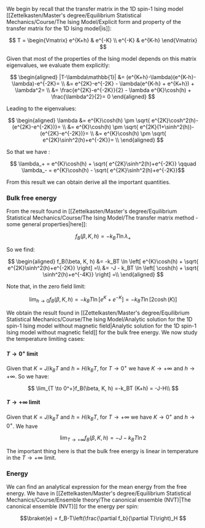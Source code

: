 We begin by recall that the transfer matrix in the 1D spin-1 Ising model [[Zettelkasten/Master's degree/Equilibrium Statistical Mechanics/Course/The Ising Model/Explicit form and property of the transfer matrix for the 1D Ising model|is]]:

$$ T = 
\begin{Vmatrix}
e^{K+h} & e^{-K} \\
e^{-K} & e^{K-h}
\end{Vmatrix} $$

Given that most of the properties of the Ising model depends on this matrix eigenvalues, we evaluate them explicitly:

$$ 
\begin{aligned}
|T-\lambda\mathbb{1}| 
&= (e^{K+h}-\lambda)(e^{K-h}-\lambda)-e^{-2K}= \\ 
&= e^{2K}-e^{-2K} - \lambda(e^{K-h} + e^{K+h}) + \lambda^2= \\
&= \frac{e^{2K}-e^{-2K}}{2} - \lambda e^{K}\cosh(h) + \frac{\lambda^2}{2}= 0 
\end{aligned}
$$

Leading to the eigenvalues:

$$
\begin{aligned}
\lambda 
&= e^{K}\cosh(h) \pm \sqrt{ e^{2K}\cosh^2(h)-(e^{2K}-e^{-2K})}= \\
&= e^{K}\cosh(h) \pm \sqrt{ e^{2K}(1+\sinh^2(h))-(e^{2K}-e^{-2K})}= \\
&= e^{K}\cosh(h) \pm \sqrt{ e^{2K}\sinh^2(h)+e^{-2K}}= \\
\end{aligned}
$$

So that we have :

$$ \lambda_+ = e^{K}\cosh(h) + \sqrt{ e^{2K}\sinh^2(h)+e^{-2K}} \qquad \lambda_- = e^{K}\cosh(h) - \sqrt{ e^{2K}\sinh^2(h)+e^{-2K}}$$

From this result we can obtain derive all the important quantities.
### Bulk free energy

From the result found in [[Zettelkasten/Master's degree/Equilibrium Statistical Mechanics/Course/The Ising Model/The transfer matrix method - some general properties|here]]:

$$ f_B(\beta, K, h) = -k_BT  \ln \lambda_+ $$

So we find:

$$ 
\begin{aligned}
f_B(\beta, K, h) &= -k_BT  \ln \left[ e^{K}\cosh(h) + \sqrt{ e^{2K}\sinh^2(h)+e^{-2K}}  \right] =\\
&= -J - k_BT  \ln \left[ \cosh(h) + \sqrt{ \sinh^2(h)+e^{-4K}}  \right] =\\
\end{aligned}
$$

Note that, in the zero field limit:

$$ \lim_{h \to 0} f_B(\beta, K, h) = -k_BT  \ln \left[ e^{K} + e^{-K}  \right] = -k_BT  \ln \left[ 2 \cosh(K)  \right] $$

We obtain the result found in [[Zettelkasten/Master's degree/Equilibrium Statistical Mechanics/Course/The Ising Model/Analytic solution for the 1D spin-1 Ising model without magnetic field|Analytic solution for the 1D spin-1 Ising model without magnetic field]] for the bulk free energy.
We now study the temperature limiting cases:
#### $T \to 0^{+}$ limit

Given that $K = J/k_BT$ and $h = H/k_BT$, for $T\to 0^{+}$ we have $K \to +\infty$ and $h \to +\infty$.
So we have:

$$ \lim_{T \to 0^+}f_B(\beta, K, h) =-k_BT  (K+h) = -J-H\\ $$

#### $T \to +\infty$ limit

Given that $K = J/k_BT$ and $h = H/k_BT$, for $T\to +\infty$ we have $K \to 0^{+}$ and $h \to 0^{+}$.
We have

$$ \lim_{T \to +\infty}f_B(\beta, K, h) =-J-k_BT  \ln 2  $$

The important thing here is that the bulk free energy is linear in temperature in the $T \to +\infty$ limit. 

### Energy

We can find an analytical expression for the mean energy from the free energy. We have in [[Zettelkasten/Master's degree/Equilibrium Statistical Mechanics/Course/Ensemble theory/The canonical ensemble (NVT)|The canonical ensemble (NVT)]] for the energy per spin:

$$\braket{e} = f_B-T\left(\frac{\partial f_b}{\partial T}\right)_H $$
